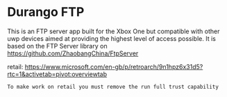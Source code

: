# Durango FTP

This is an FTP server app built for the Xbox One but compatible with other uwp devices aimed at providing the highest level of access possible.
It is based on the FTP Server library on https://github.com/ZhaobangChina/FtpServer

retail: https://www.microsoft.com/en-gb/p/retroarch/9n1hpz6x31d5?rtc=1&activetab=pivot:overviewtab

`To make work on retail you must remove the run full trust capability`
